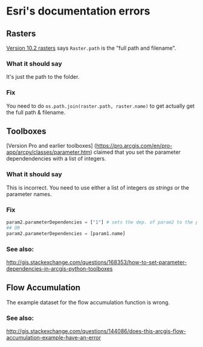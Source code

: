 # Esri's documentation errors

## Rasters
[Version 10.2 rasters](http://goo.gl/67NwDj) says `Raster.path` is the "full path and filename". 

### What it should say
It's just the path to the folder.

### Fix
You need to do `os.path.join(raster.path, raster.name)` to get actually get the full path & filename.

## Toolboxes
[Version Pro and earlier toolboxes] (https://pro.arcgis.com/en/pro-app/arcpy/classes/parameter.htm)
claimed that you set the parameter dependendencies with a list of integers.

### What it should say
This is incorrect. You need to use either a list of integers *as strings* or the parameter names.

### Fix
```python
param2.parameterDependencies = ["1"] # sets the dep. of param2 to the parameter at index 1
## OR
param2.parameterDependencies = [param1.name]
```
### See also:
http://gis.stackexchange.com/questions/168353/how-to-set-parameter-dependencies-in-arcgis-python-toolboxes

## Flow Accumulation
The example dataset for the flow accumulation function is wrong.

### See also:
http://gis.stackexchange.com/questions/144086/does-this-arcgis-flow-accumulation-example-have-an-error
